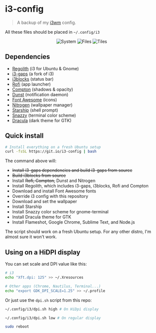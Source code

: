 # i3-config

> A backup of my [i3wm](https://i3wm.org/) config.

All these files should be placed in `~/.config/i3`

<p align="center">
  <img alt="System" src="https://raw.githubusercontent.com/bokub/i3-config/images/screenshots/tiles.png">
  <img alt="Files" src="https://raw.githubusercontent.com/bokub/i3-config/images/screenshots/neofetch.png">
  <img alt="Tiles" src="https://raw.githubusercontent.com/bokub/i3-config/images/screenshots/browser.png">
</p>

## Dependencies

- [Regolith](https://regolith-desktop.com/) (i3 for Ubuntu & Gnome)
- [i3-gaps](https://github.com/Airblader/i3) (a fork of i3)
- [i3blocks](https://github.com/vivien/i3blocks) (status bar)
- [Rofi](https://github.com/DaveDavenport/rofi) (app launcher)
- [Compton](https://github.com/chjj/compton) (shadows & opacity)
- [Dunst](https://github.com/dunst-project/dunst) (notification daemon)
- [Font Awesome](http://fontawesome.io/) (icons)
- [Nitrogen](https://github.com/l3ib/nitrogen/) (wallpaper manager)
- [Starship](https://github.com/starship/starship) (shell prompt)
- [Snazzy](https://github.com/tobark/hyper-snazzy-gnome-terminal) (terminal color scheme)
- [Dracula](https://draculatheme.com/gtk) (dark theme for GTK)

## Quick install

```sh
# Install everything on a fresh Ubuntu setup
curl -fsSL https://git.io/i3-config | bash
```

The command above will:

- ~~Install i3-gaps dependencies and build i3-gaps from source~~
- ~~Build i3blocks from source~~
- Install ~~Rofi, Compton,~~ Dunst and Nitrogen
- Install Regolith, which includes i3-gaps, i3blocks, Rofi and Compton
- Download and install Font Awesome fonts
- Override i3 config with this repository
- Download and set the wallpaper
- Install Starship
- Install Snazzy color scheme for gnome-terminal
- Install Dracula theme for GTK
- Install Flameshot, Google Chrome, Sublime Text, and Node.js

The script should work on a fresh Ubuntu setup. For any other distro, I'm almost sure it won't work.

## Using on a HiDPI display

You can set scale and DPI value like this:

```bash
# i3
echo "Xft.dpi: 125" >> ~/.Xresources

# Other apps (Chrome, Nautilus, Terminal...)
echo "export GDK_DPI_SCALE=1.25" >> ~/.profile
```

Or just use the `dpi.sh` script from this repo:

```bash
~/.config/i3/dpi.sh high # On HiDpi display

~/.config/i3/dpi.sh low # On regular display

sudo reboot
```